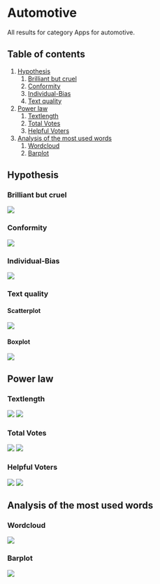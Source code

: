# Automotive

All results for category Apps for automotive.

##  Table of contents

1. [Hypothesis](#hypothesis)
    1. [Brilliant but cruel](#brilliant-but-cruel)
    2. [Conformity](#conformity)
    3. [Individual-Bias](#individual-bias)
    4. [Text quality](#text-quality)
2. [Power law](#power-law)
    1. [Textlength](#textlength)
    2. [Total Votes](#total-votes)
    3. [Helpful Voters](#helpful-voters)
3. [Analysis of the most used words](#analysis-of-the-most-used-words)
    1. [Wordcloud](#wordcloud)    
    2. [Barplot](#barplot)

## Hypothesis

### Brilliant but cruel
![](./brilliantButCruelAutomotive.gif)

### Conformity
![](./conformityAutomotive.gif)

### Individual-Bias
![](./individualBiasAutomotive.gif)

### Text quality

#### Scatterplot
![](./scatterPlotwordcountAutomotive.gif)

#### Boxplot
![](./textQualityBoxplotAutomotive.gif)


## Power law

### Textlength
![](./c_compareWordcountToOccurence_Automotive.gif)
![](./c_powerlawWordcount_Automotive.gif)

### Total Votes
![](./b_compareVotersToOccurence_Automotive.gif)
![](./b_powerlawVoters_Automotive.gif)

### Helpful Voters
![](./a_comparehelpfulVotersToOccurence_Automotive.gif)
![](./a_powerlawHelpfulVoters_Automotive.gif)

## Analysis of the most used words

### Wordcloud
![](./plotWordcloudEvaluationAutomotive.png)

### Barplot
![](./)


